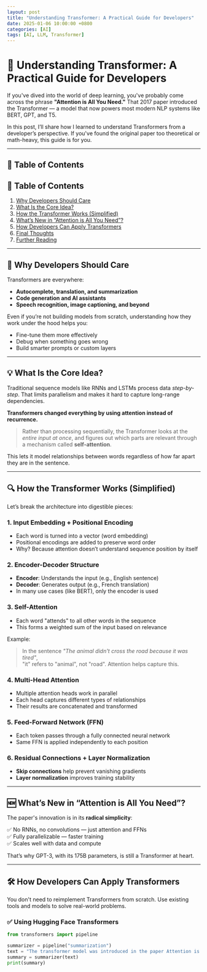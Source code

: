 ```yaml
---
layout: post
title: "Understanding Transformer: A Practical Guide for Developers"
date: 2025-01-06 10:00:00 +0800
categories: [AI]
tags: [AI, LLM, Transformer]
---
```


# 🧠 Understanding Transformer: A Practical Guide for Developers

If you've dived into the world of deep learning, you've probably come across the phrase **"Attention is All You Need."** That 2017 paper introduced the Transformer — a model that now powers most modern NLP systems like BERT, GPT, and T5.

In this post, I’ll share how I learned to understand Transformers from a developer’s perspective. If you've found the original paper too theoretical or math-heavy, this guide is for you.

---

## 📑 Table of Contents

## 📑 Table of Contents

1. [Why Developers Should Care](#why-developers-should-care)
2. [What Is the Core Idea?](#what-is-the-core-idea)
3. [How the Transformer Works (Simplified)](#how-the-transformer-works-simplified)
4. [What’s New in “Attention is All You Need”?](#whats-new-in-attention-is-all-you-need)
5. [How Developers Can Apply Transformers](#how-developers-can-apply-transformers)
6. [Final Thoughts](#final-thoughts)
7. [Further Reading](#further-reading)


---

## 🚀 Why Developers Should Care

Transformers are everywhere:

- **Autocomplete, translation, and summarization**
- **Code generation and AI assistants**
- **Speech recognition, image captioning, and beyond**

Even if you’re not building models from scratch, understanding how they work under the hood helps you:

- Fine-tune them more effectively
- Debug when something goes wrong
- Build smarter prompts or custom layers

---

## 💡 What Is the Core Idea?

Traditional sequence models like RNNs and LSTMs process data *step-by-step*. That limits parallelism and makes it hard to capture long-range dependencies.

**Transformers changed everything by using attention instead of recurrence.**

> Rather than processing sequentially, the Transformer looks at the *entire input at once*, and figures out which parts are relevant through a mechanism called **self-attention**.

This lets it model relationships between words regardless of how far apart they are in the sentence.

---

## 🔍 How the Transformer Works (Simplified)

Let’s break the architecture into digestible pieces:

### 1. Input Embedding + Positional Encoding

- Each word is turned into a vector (word embedding)
- Positional encodings are added to preserve word order
- Why? Because attention doesn’t understand sequence position by itself

### 2. Encoder-Decoder Structure

- **Encoder**: Understands the input (e.g., English sentence)
- **Decoder**: Generates output (e.g., French translation)
- In many use cases (like BERT), only the encoder is used

### 3. Self-Attention

- Each word "attends" to all other words in the sequence
- This forms a weighted sum of the input based on relevance

Example:

> In the sentence _"The animal didn't cross the road because it was tired"_,  
> "it" refers to "animal", not "road". Attention helps capture this.

### 4. Multi-Head Attention

- Multiple attention heads work in parallel
- Each head captures different types of relationships
- Their results are concatenated and transformed

### 5. Feed-Forward Network (FFN)

- Each token passes through a fully connected neural network
- Same FFN is applied independently to each position

### 6. Residual Connections + Layer Normalization

- **Skip connections** help prevent vanishing gradients
- **Layer normalization** improves training stability

---

## 🆕 What’s New in “Attention is All You Need”?

The paper's innovation is in its **radical simplicity**:

✅ No RNNs, no convolutions — just attention and FFNs  
✅ Fully parallelizable — faster training  
✅ Scales well with data and compute  

That’s why GPT-3, with its 175B parameters, is still a Transformer at heart.

---

## 🛠 How Developers Can Apply Transformers

You don't need to reimplement Transformers from scratch. Use existing tools and models to solve real-world problems.

### ✅ Using Hugging Face Transformers

```python
from transformers import pipeline

summarizer = pipeline("summarization")
text = "The transformer model was introduced in the paper Attention is All You Need..."
summary = summarizer(text)
print(summary)

